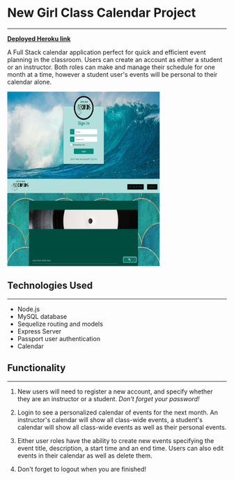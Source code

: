 # New Girl Class Calendar Project
---

**[Deployed Heroku link](https://new-girl.herokuapp.com)**

A Full Stack calendar application perfect for quick and efficient event planning in the classroom. Users can create an account as either a student or an instructor. Both roles can make and manage their schedule for one month at a time, however a student user's events will be personal to their calendar alone. 

<span>
<img src="public/images/bottleNose Records.PNG" style="float: left" alt="Local Feed Page" width="350" height="200"/>
<img src="public/images/bottleNose RecordsTwo.PNG" alt="Search Page" width="350" height="200"/>
</span>

## Technologies Used
---
- Node.js
- MySQL database
- Sequelize routing and models
- Express Server
- Passport user authentication
- Calendar

## Functionality
---
1. New users will need to register a new account, and specify whether they are an instructor or a student. *Don't forget your password!*

2. Login to see a personalized calendar of events for the next month. An instructor's calendar will show all class-wide events, a student's calendar will show all class-wide events as well as their personal events.

3. Either user roles have the ability to create new events specifying the event title, description, a start time and an end time. Users can also edit events in their calendar as well as delete them.

4. Don't forget to logout when you are finished!
